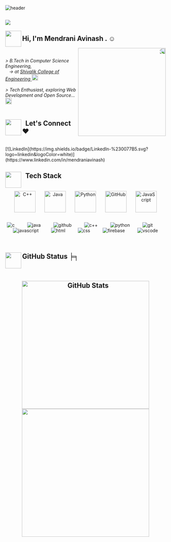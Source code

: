 <!-- **mendraniavinash/mendraniavinash** is a ✨ _special_ ✨ repository because its `README.md` (this file) appears on your GitHub profile. -->

![header](https://user-images.githubusercontent.com/121122397/216614878-411f6178-defa-4330-ba48-16db1cc92830.png)

## [![](https://visitcount.itsvg.in/api?id=mendraniavinash&label=Profile%20Views&pretty=true)](https://visitcount.itsvg.in)
<img align='left' src="https://media1.giphy.com/media/INWvHtY18ElyvtEdS2/200w.webp?cid=ecf05e4791xr3aiioli373i3p495euquk08zcpl7zzipcp00&ep=v1_stickers_search&rid=200w.webp&ct=s" width="50">  
<h2> Hi, I'm <strong> Mendrani Avinash </strong>. ☺</h2> 

<img align='right' src="https://media0.giphy.com/media/gjrYDwbjnK8x36xZIO/200w.webp?cid=ecf05e47ftec81a6c31a10x5cz784x46nc9jrms0zxtsrd6v&ep=v1_gifs_related&rid=200w.webp&ct=s" width="275" style="border-radius: 50; transform: scaleX(-1);"></br>

<p>
    <em>
        > B.Tech in Computer Science Engineering, </br>
           -> at <a href="https://shivalikcollege.edu.in/"> Shivalik College of Engineering </a>
        <img src="https://i.giphy.com/5HPUYijRDK3gRpMKXw.webp" width="20">
        </br></br>
        > Tech Enthusiast, exploring Web Development and Open Source...
        <img src="https://i.giphy.com/hS42TuYYnANLFR9IRQ.webp" width="20"> 
        </br></br>
    </em>
</p>

## 
<img align='left' src="https://media4.giphy.com/media/14D80hPRCWWnGeyRlY/giphy.gif?cid=ecf05e47hm4poo8te3a0ii5sijufol9zapzz80doaj0nojfz&ep=v1_gifs_related&rid=giphy.gif&ct=s" width="50">  
<h2>  Let's Connect ♥ </h2> </br>
[![LinkedIn](https://img.shields.io/badge/LinkedIn-%230077B5.svg?logo=linkedin&logoColor=white)](https://www.linkedin.com/in/mendraniavinash)


</br>

## 
<img align='left' src="https://media4.giphy.com/media/v1.Y2lkPTc5MGI3NjExc3d0cXJmMzB3bG4weWZxOGRhcmd0MWYyc2JjNW9vejFyZXZlN3pvaiZlcD12MV9pbnRlcm5hbF9naWZfYnlfaWQmY3Q9cw/WFZvB7VIXBgiz3oDXE/giphy.gif" width="50">  
<h2>  Tech Stack </h2> </br>

<div align="center" style="display: flex; flex-direction: column; justify-content: space-evenly;">
    <div align="center" style="display: flex; align-items: center; justify-content: center; justify-content: space-evenly;">
        <img src="https://techstack-generator.vercel.app/cpp-icon.svg" alt="C++" width="67" height="67" />
        <img src="https://techstack-generator.vercel.app/java-icon.svg" alt="Java" width="67" height="67" />
        <img src="https://techstack-generator.vercel.app/python-icon.svg" alt="Python" width="67" height="67" />
        <img src="https://techstack-generator.vercel.app/github-icon.svg" alt="GitHub" width="67" height="67" />
        <img src="https://techstack-generator.vercel.app/js-icon.svg" alt="JavaScript" width="67" height="67" />
    </div>
    <br>

![c](https://img.shields.io/badge/c-%2300599C.svg?style=for-the-badge&logo=c)          
![java](https://img.shields.io/badge/java-%23ED8B00.svg?style=for-the-badge&logo=java)          
![github](https://img.shields.io/badge/github-%23121011.svg?style=for-the-badge&logo=github&logoColor=white)          
![c++](https://img.shields.io/badge/c++-%2300599C.svg?style=for-the-badge&logo=c%2B%2B)          
![python](https://img.shields.io/badge/python-3670A0?style=for-the-badge&logo=python&logoColor=ffdd54)          
![git](https://img.shields.io/badge/git-%23F05033.svg?style=for-the-badge&logo=git&logoColor=white)          
![javascript](https://img.shields.io/badge/javascript-%23323330.svg?style=for-the-badge&logo=javascript&logoColor=%23F7DF1E)          
![html](https://img.shields.io/badge/html5-%23E34F26.svg?style=for-the-badge&logo=html5)          
![css](https://img.shields.io/badge/css3-%231572B6.svg?style=for-the-badge&logo=css3)          
![firebase](https://img.shields.io/badge/firebase-%23039BE5.svg?style=for-the-badge&logo=firebase)          
![vscode](https://img.shields.io/badge/Visual%20Studio%20Code-%23007ACC.svg?style=for-the-badge&logo=visual-studio-code&logoColor=white)</br>
</div>

</br>

## 
<img align='left' src="https://media1.giphy.com/media/l4FGrHErakgV8GRO0/giphy.gif?cid=ecf05e47wewxviqsc0c4ttaghuas9e12h6v5mqwnwd8uunbv&ep=v1_stickers_search&rid=giphy.gif&ct=s" width="50">  
<h2 align="start"> GitHub Status ╞╕ </h2> </br>

<h2 </h2>

<div align="center" >
  <div>
    <a href="https://github.com/mendraniavinash" title="Go to Source">
      <img width=400 src="https://github-readme-stats.vercel.app/api?username=mendraniavinash&show_icons=true&theme=transparent&hide_border=true&hide_rank=false" alt="GitHub Stats" />
    </a>
    <a href="https://github.com/mendraniavinash" title="Go to Source">
      <img width=400 src="https://streak-stats.demolab.com/?user=mendraniavinash&theme=transparent&hide_border=true" />
    </a>
  </div>
</div>
